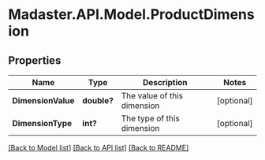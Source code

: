 # Madaster.API.Model.ProductDimension
## Properties

Name | Type | Description | Notes
------------ | ------------- | ------------- | -------------
**DimensionValue** | **double?** | The value of this dimension | [optional] 
**DimensionType** | **int?** | The type of this dimension | [optional] 

[[Back to Model list]](../README.md#documentation-for-models) [[Back to API list]](../README.md#documentation-for-api-endpoints) [[Back to README]](../README.md)

